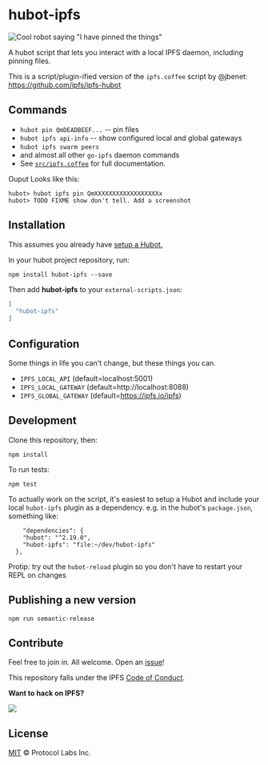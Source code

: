 # hubot-ipfs

![Cool robot saying "I have pinned the things"](https://github.com/jamiew/ipfs-hubot/blob/master/img/ipfs-hubot.png)

A hubot script that lets you interact with a local IPFS daemon, including pinning files.

This is a script/plugin-ified version of the `ipfs.coffee` script by @jbenet: https://github.com/ipfs/ipfs-hubot

## Commands

* `hubot pin QmDEADBEEF...` -- pin files
* `hubot ipfs api-info` -- show configured local and global gateways
* `hubot ipfs swarm peers`
* and almost all other `go-ipfs` daemon commands
* See [`src/ipfs.coffee`](src/ipfs.coffee) for full documentation.

Ouput Looks like this:

```
hubot> hubot ipfs pin QmXXXXXXXXXXXXXXXXXXx
hubot> TODO FIXME show don't tell. Add a screenshot
```

## Installation

This assumes you already have [setup a Hubot.](https://hubot.github.com/docs/)

In your hubot project repository, run:

`npm install hubot-ipfs --save`

Then add **hubot-ipfs** to your `external-scripts.json`:

```json
[
  "hubot-ipfs"
]
```

## Configuration

Some things in life you can't change, but these things you can.

* `IPFS_LOCAL_API` (default=localhost:5001)
* `IPFS_LOCAL_GATEWAY` (default=http://localhost:8088)
* `IPFS_GLOBAL_GATEWAY` (default=https://ipfs.io/ipfs)


## Development

Clone this repository, then:

```
npm install
```

To run tests:

```
npm test
```

To actually work on the script, it's easiest to setup a Hubot and include your
local `hubot-ipfs` plugin as a dependency. e.g. in the hubot's `package.json`, something like:

```
 	"dependencies": {
    "hubot": "^2.19.0",
    "hubot-ipfs": "file:~/dev/hubot-ipfs"
  },
```

Protip: try out the `hubot-reload` plugin so you don't have to restart your REPL on changes


## Publishing a new version

```
npm run semantic-release
```


## Contribute

Feel free to join in. All welcome. Open an [issue](https://github.com/ipfs/ipfs-hubot/issues)!

This repository falls under the IPFS [Code of Conduct](https://github.com/ipfs/community/blob/master/code-of-conduct.md).

**Want to hack on IPFS?**

[![](https://cdn.rawgit.com/jbenet/contribute-ipfs-gif/master/img/contribute.gif)](https://github.com/ipfs/community/blob/master/contributing.md)

## License

[MIT](LICENSE) © Protocol Labs Inc.

